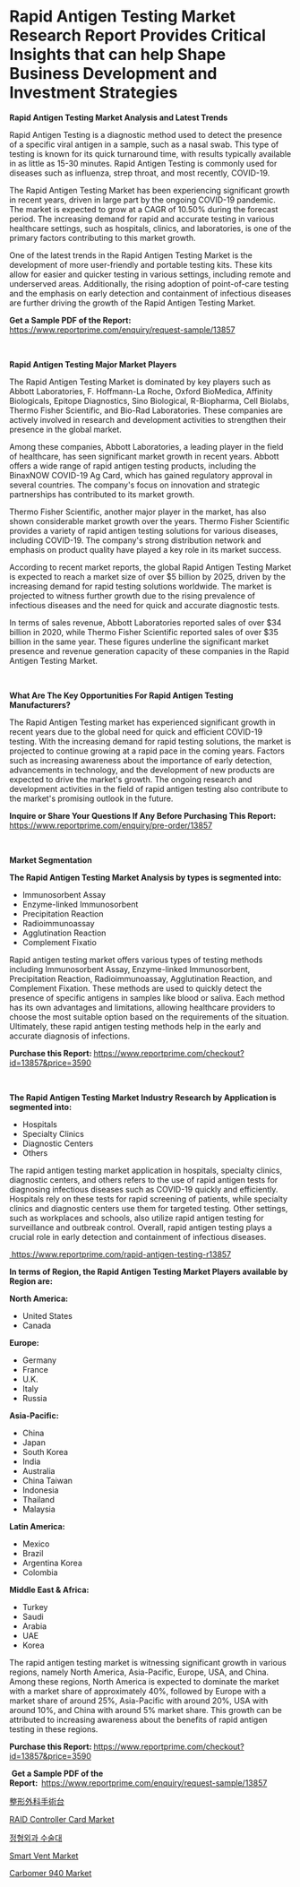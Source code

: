 <p><h1>Rapid Antigen Testing Market Research Report Provides Critical Insights that can help Shape Business Development and Investment Strategies</h1></p><p><strong>Rapid Antigen Testing Market Analysis and Latest Trends</strong></p>
<p><p>Rapid Antigen Testing is a diagnostic method used to detect the presence of a specific viral antigen in a sample, such as a nasal swab. This type of testing is known for its quick turnaround time, with results typically available in as little as 15-30 minutes. Rapid Antigen Testing is commonly used for diseases such as influenza, strep throat, and most recently, COVID-19.</p><p>The Rapid Antigen Testing Market has been experiencing significant growth in recent years, driven in large part by the ongoing COVID-19 pandemic. The market is expected to grow at a CAGR of 10.50% during the forecast period. The increasing demand for rapid and accurate testing in various healthcare settings, such as hospitals, clinics, and laboratories, is one of the primary factors contributing to this market growth.</p><p>One of the latest trends in the Rapid Antigen Testing Market is the development of more user-friendly and portable testing kits. These kits allow for easier and quicker testing in various settings, including remote and underserved areas. Additionally, the rising adoption of point-of-care testing and the emphasis on early detection and containment of infectious diseases are further driving the growth of the Rapid Antigen Testing Market.</p></p>
<p><strong>Get a Sample PDF of the Report:&nbsp;</strong> <a href="https://www.reportprime.com/enquiry/request-sample/13857">https://www.reportprime.com/enquiry/request-sample/13857</a></p>
<p>&nbsp;</p>
<p><strong>Rapid Antigen Testing Major Market Players</strong></p>
<p><p>The Rapid Antigen Testing Market is dominated by key players such as Abbott Laboratories, F. Hoffmann-La Roche, Oxford BioMedica, Affinity Biologicals, Epitope Diagnostics, Sino Biological, R-Biopharma, Cell Biolabs, Thermo Fisher Scientific, and Bio-Rad Laboratories. These companies are actively involved in research and development activities to strengthen their presence in the global market.</p><p>Among these companies, Abbott Laboratories, a leading player in the field of healthcare, has seen significant market growth in recent years. Abbott offers a wide range of rapid antigen testing products, including the BinaxNOW COVID-19 Ag Card, which has gained regulatory approval in several countries. The company's focus on innovation and strategic partnerships has contributed to its market growth.</p><p>Thermo Fisher Scientific, another major player in the market, has also shown considerable market growth over the years. Thermo Fisher Scientific provides a variety of rapid antigen testing solutions for various diseases, including COVID-19. The company's strong distribution network and emphasis on product quality have played a key role in its market success.</p><p>According to recent market reports, the global Rapid Antigen Testing Market is expected to reach a market size of over $5 billion by 2025, driven by the increasing demand for rapid testing solutions worldwide. The market is projected to witness further growth due to the rising prevalence of infectious diseases and the need for quick and accurate diagnostic tests.</p><p>In terms of sales revenue, Abbott Laboratories reported sales of over $34 billion in 2020, while Thermo Fisher Scientific reported sales of over $35 billion in the same year. These figures underline the significant market presence and revenue generation capacity of these companies in the Rapid Antigen Testing Market.</p></p>
<p>&nbsp;</p>
<p><strong>What Are The Key Opportunities For Rapid Antigen Testing Manufacturers?</strong></p>
<p><p>The Rapid Antigen Testing market has experienced significant growth in recent years due to the global need for quick and efficient COVID-19 testing. With the increasing demand for rapid testing solutions, the market is projected to continue growing at a rapid pace in the coming years. Factors such as increasing awareness about the importance of early detection, advancements in technology, and the development of new products are expected to drive the market's growth. The ongoing research and development activities in the field of rapid antigen testing also contribute to the market's promising outlook in the future.</p></p>
<p><strong>Inquire or Share Your Questions If Any Before Purchasing This Report:</strong> <a href="https://www.reportprime.com/enquiry/pre-order/13857">https://www.reportprime.com/enquiry/pre-order/13857</a></p>
<p>&nbsp;</p>
<p><strong>Market Segmentation</strong></p>
<p><strong>The Rapid Antigen Testing Market Analysis by types is segmented into:</strong></p>
<p><ul><li>Immunosorbent Assay</li><li>Enzyme-linked Immunosorbent</li><li>Precipitation Reaction</li><li>Radioimmunoassay</li><li>Agglutination Reaction</li><li>Complement Fixatio</li></ul></p>
<p><p>Rapid antigen testing market offers various types of testing methods including Immunosorbent Assay, Enzyme-linked Immunosorbent, Precipitation Reaction, Radioimmunoassay, Agglutination Reaction, and Complement Fixation. These methods are used to quickly detect the presence of specific antigens in samples like blood or saliva. Each method has its own advantages and limitations, allowing healthcare providers to choose the most suitable option based on the requirements of the situation. Ultimately, these rapid antigen testing methods help in the early and accurate diagnosis of infections.</p></p>
<p><strong>Purchase this Report:&nbsp;</strong><a href="https://www.reportprime.com/checkout?id=13857&price=3590">https://www.reportprime.com/checkout?id=13857&price=3590</a></p>
<p>&nbsp;</p>
<p><strong>The Rapid Antigen Testing Market Industry Research by Application is segmented into:</strong></p>
<p><ul><li>Hospitals</li><li>Specialty Clinics</li><li>Diagnostic Centers</li><li>Others</li></ul></p>
<p><p>The rapid antigen testing market application in hospitals, specialty clinics, diagnostic centers, and others refers to the use of rapid antigen tests for diagnosing infectious diseases such as COVID-19 quickly and efficiently. Hospitals rely on these tests for rapid screening of patients, while specialty clinics and diagnostic centers use them for targeted testing. Other settings, such as workplaces and schools, also utilize rapid antigen testing for surveillance and outbreak control. Overall, rapid antigen testing plays a crucial role in early detection and containment of infectious diseases.</p></p>
<p><a href="https://www.reportprime.com/rapid-antigen-testing-r13857">&nbsp;https://www.reportprime.com/rapid-antigen-testing-r13857</a></p>
<p><strong>In terms of Region, the Rapid Antigen Testing Market Players available by Region are:</strong></p>
<p>
    <p> <strong> North America: </strong>
        <ul>
            <li>United States</li>
            <li>Canada</li>
        </ul>
        </p> 
    <p> <strong> Europe: </strong>
        <ul>
            <li>Germany</li>
            <li>France</li>
            <li>U.K.</li>
            <li>Italy</li>
            <li>Russia</li>
        </ul>
        </p> 
    <p> <strong> Asia-Pacific: </strong>
        <ul>
            <li>China</li>
            <li>Japan</li>
            <li>South Korea</li>
            <li>India</li>
            <li>Australia</li>
            <li>China Taiwan</li>
            <li>Indonesia</li>
            <li>Thailand</li>
            <li>Malaysia</li>
        </ul>
        </p> 
    <p> <strong> Latin America: </strong>
        <ul>
            <li>Mexico</li>
            <li>Brazil</li>
            <li>Argentina Korea</li>
            <li>Colombia</li>
        </ul>
        </p> 
    <p> <strong> Middle East & Africa: </strong>
        <ul>
            <li>Turkey</li>
            <li>Saudi</li>
            <li>Arabia</li>
            <li>UAE</li>
            <li>Korea</li>
        </ul>
    </p>
    </p>
<p><p>The rapid antigen testing market is witnessing significant growth in various regions, namely North America, Asia-Pacific, Europe, USA, and China. Among these regions, North America is expected to dominate the market with a market share of approximately 40%, followed by Europe with a market share of around 25%, Asia-Pacific with around 20%, USA with around 10%, and China with around 5% market share. This growth can be attributed to increasing awareness about the benefits of rapid antigen testing in these regions.</p></p>
<p><strong>Purchase this Report: </strong><a href="https://www.reportprime.com/checkout?id=13857&price=3590">https://www.reportprime.com/checkout?id=13857&price=3590</a></p>
<p>&nbsp;<strong>Get a Sample PDF of the Report:&nbsp;&nbsp;</strong><a href="https://www.reportprime.com/enquiry/request-sample/13857">https://www.reportprime.com/enquiry/request-sample/13857</a></p>
<p><strong></strong></p>
<p><p><a href="https://github.com/efcvopdgkdx128/Market-Research-Report-List-1/blob/main/638861136383.md">整形外科手術台</a></p><p><a href="https://forested-sushi-9b0.notion.site/Decoding-RAID-Controller-Card-Market-Metrics-Market-Share-Trends-and-Growth-Patterns-7c8693ecbdf04bc5a1ac2f6a89aa322a">RAID Controller Card Market</a></p><p><a href="https://github.com/bunxhcci35271755/Market-Research-Report-List-1/blob/main/147256336378.md">정형외과 수술대</a></p><p><a href="https://github.com/derrinmiltonellis35gcl/Market-Research-Report-List-2/blob/main/smart-vent-market.md">Smart Vent Market</a></p><p><a href="https://issuu.com/reportprime-2/docs/carbomer-940-market-size-2030.pptx">Carbomer 940 Market</a></p></p>